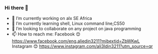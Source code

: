 ### Hi there 👋

- 🔭 I’m currently working on alx SE Africa 
- 🌱 I’m currently learning shell, Linux command line,CS50
- 👯 I’m looking to collaborate on any project on java programming 
- 📫 How to reach me:
Facebook 😊
https://www.facebook.com/eng.aliedin3211?mibextid=ZbWKwL
Instagram 😊
https://www.instagram.com/ali3ldin3211?utm_source=qr

